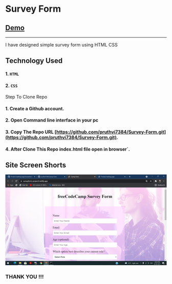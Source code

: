 # Survey Form
## [Demo](https://surveyform-project2.netlify.app/)
--------

I have designed simple survey form using HTML CSS
## Technology Used

#### 1. `HTML`
#### 2. `CSS`

Step To Clone Repo

#### 1. Create a Github account.
#### 2. Open Command line interface in your pc
#### 3. Copy The Repo URL [https://github.com/pruthvi7384/Survey-Form.git](https://github.com/pruthvi7384/Survey-Form.git).
#### 4. After Clone This Repo index.html file open in browser`.

Site Screen Shorts 
-----

<img src="https://github.com/pruthvi7384/Survey-Form/blob/master/Screenshot%20(593).png">


### THANK YOU !!!
